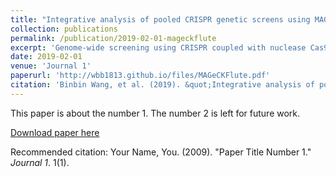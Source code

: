 ```yaml
---
title: "Integrative analysis of pooled CRISPR genetic screens using MAGeCKFlute"
collection: publications
permalink: /publication/2019-02-01-mageckflute
excerpt: 'Genome-wide screening using CRISPR coupled with nuclease Cas9 (CRISPR–Cas9) is a powerful technology for the systematic evaluation of gene function. Statistically principled analysis is needed for the accurate identification of gene hits and associated pathways. Here, we describe how to perform computational analysis of CRISPR screens using the MAGeCKFlute pipeline. MAGeCKFlute combines the MAGeCK and MAGeCK-VISPR algorithms and incorporates additional downstream analysis functionalities. MAGeCKFlute is distinguished from other currently available tools by its comprehensive pipeline, which contains a series of functions for analyzing CRISPR screen data. This protocol explains how to use MAGeCKFlute to perform quality control (QC), normalization, batch effect removal, copy-number bias correction, gene hit identification and downstream functional enrichment analysis for CRISPR screens. We also describe gene identification and data analysis in CRISPR screens involving drug treatment. Completing the entire MAGeCKFlute pipeline requires ~3 h on a desktop computer running Linux or Mac OS with R support.'
date: 2019-02-01
venue: 'Journal 1'
paperurl: 'http://wbb1813.github.io/files/MAGeCKFlute.pdf'
citation: 'Binbin Wang, et al. (2019). &quot;Integrative analysis of pooled CRISPR genetic screens using MAGeCKFlute.&quot; <i>Nature Protocol</i>. 1(1).'
---
```

This paper is about the number 1. The number 2 is left for future work.

[Download paper here](http://academicpages.github.io/files/paper1.pdf)

Recommended citation: Your Name, You. (2009). "Paper Title Number 1." <i>Journal 1</i>. 1(1).
